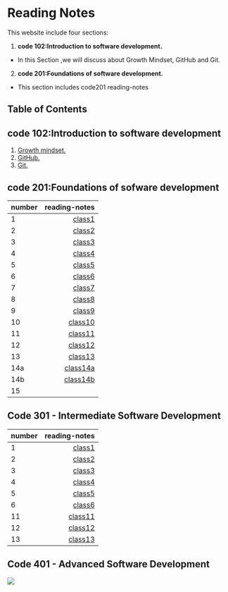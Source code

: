 
# Reading Notes

This website include four sections:
1. **code 102:Introduction to software development.**
* In this Section ,we will discuss about Growth Mindset, GitHub and Git.
2. **code 201:Foundations of software development.**
* This section includes code201 reading-notes 

## Table of Contents
## code 102:Introduction to software development
1. [ Growth mindset. ](https://duhaalazzam.github.io/reading-notes/growth)
2. [ GitHub. ](https://duhaalazzam.github.io/reading-notes/summery)
3. [ Git. ](https://duhaalazzam.github.io/reading-notes/git)
## code 201:Foundations of sofware development

| number     | reading-notes                                                                   |
| -----------| -------------------------------------------------------------------------------:|
| 1          |  [class1](https://duhaalazzam.github.io/reading-notes/class-01)                 |
| 2          |  [class2](https://duhaalazzam.github.io/reading-notes/class-02)                 |      
| 3          |  [class3](https://duhaalazzam.github.io/reading-notes/class-03)                 |                                                           
| 4          |  [class4](https://duhaalazzam.github.io/reading-notes/class-04)                 |  
| 5          |  [class5](https://duhaalazzam.github.io/reading-notes/class-05)                 |                                                            
| 6          |  [class6](https://duhaalazzam.github.io/reading-notes/class-06)                 |                                                              
| 7          |  [class7](https://duhaalazzam.github.io/reading-notes/class-07)                 |                                                            
| 8          |  [class8](https://duhaalazzam.github.io/reading-notes/class-08)                 |                                                             
| 9          |  [class9](https://duhaalazzam.github.io/reading-notes/class-09)                 |                                                             
| 10         |  [class10](https://duhaalazzam.github.io/reading-notes/class-10)                |                                                           
| 11         |  [class11](https://duhaalazzam.github.io/reading-notes/class-11)                |                                                              
| 12         |  [class12](https://duhaalazzam.github.io/reading-notes/class-12)                |                                                            
| 13         |  [class13](https://duhaalazzam.github.io/reading-notes/class-13)                |                                                           
| 14a        |  [class14a](https://duhaalazzam.github.io/reading-notes/class-14a)              |                                                               
| 14b        |  [class14b](https://duhaalazzam.github.io/reading-notes/class-14b)              |                                                                
| 15         |                                                                                 |

## Code 301 - Intermediate Software Development

| number     | reading-notes                                                                   |
| -----------| -------------------------------------------------------------------------------:|
| 1          |  [class1](https://duhaalazzam.github.io/reading-notes/class301-1)               |
| 2          |  [class2](https://duhaalazzam.github.io/reading-notes/read2-301)                |
| 3          |  [class3](https://duhaalazzam.github.io/reading-notes/read03-301)               |
| 4          |  [class4](https://duhaalazzam.github.io/reading-notes/read4-301)                |
| 5          |  [class5](https://duhaalazzam.github.io/reading-notes/read5-301)                |
| 6          |  [class6](https://duhaalazzam.github.io/reading-notes/read6-301)                |
| 11         |  [class11](https://duhaalazzam.github.io/reading-notes/read11-301)              |
| 12         |  [class12](https://duhaalazzam.github.io/reading-notes/read12-301)              |
| 13         |  [class13](https://duhaalazzam.github.io/reading-notes/read13-301)              |
## Code 401 - Advanced Software Development

![](https://dashboard.madaresonajo.com/images/Luminus%20Technical%20University%20College/1595913289.png)
